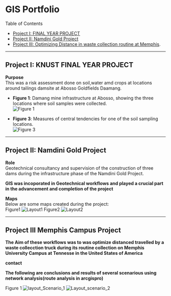 # GIS Portfolio

 Table of Contents
- [Project I: FINAL YEAR PROJECT](#FNAL-YEAR-PROJECT)
- [Project II: Namdini Gold Project](#project-ii-namdini-gold-project)
- [Project III: Optimizing Distance in waste collection routine at Memphis](#Project-III-Memphis-Project).

---

## **Project I: KNUST FINAL YEAR PROJECT**

 **Purpose**  
This was a risk assessment done on soil,water amd crops at locations around tailings damsite at Abosso Goldfields Daamang. 
  
- **Figure 1**: Damang mine infrastructure at Abosso, showing the three locations where soil samples were collected.  
  ![Figure 1](https://github.com/user-attachments/assets/90d414ab-7680-4d65-8184-d8c22a8f003f)  

- **Figure 3**: Measures of central tendencies for one of the soil sampling locations.  
  ![Figure 3](https://github.com/user-attachments/assets/67959229-c878-41d9-bb99-2de750fb4eea)  

---

## **Project II: Namdini Gold Project**

 **Role**  
Geotechnical consultancy and supervision of the construction of three dams during the infrastructure phase of the Namdini Gold Project.  

**GIS was incoporated in Geotechnical workflows and played a crucial part in the advancement and completion of the project**

 **Maps**  
Below are some maps created during the project:   
Figure1
![Layout1](https://github.com/user-attachments/assets/30c4eade-6656-432a-921a-267812c58fd3)
Figure2
![Layout2](https://github.com/user-attachments/assets/77bd4412-144f-46bc-bb10-bed7bdeb0913)


----

##  **Project III Memphis Campus Project**

**The Aim of these workflows was to was optimize distanced travelled by a waste collecction truck during its routine collection on Memphis University Campus at Tennesse in the United States of America**

**contact**

**The following are conclusions and results of several scenarious using network analysis(route analysis in arcgispro)**

Figure 1
![layout_Scenario_1](https://github.com/user-attachments/assets/1606c419-c424-4123-b064-f18828966e1d)
![Layout_scenario_2](https://github.com/user-attachments/assets/d1941f5c-d475-40f9-b6ae-700c3e61e805)












